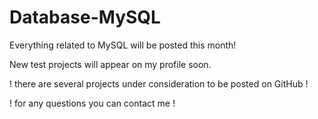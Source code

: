 # Database-MySQL
Everything related to MySQL will be posted this month!

New test projects will appear on my profile soon.

! there are several projects under consideration to be posted on GitHub !

! for any questions you can contact me !
 
 
